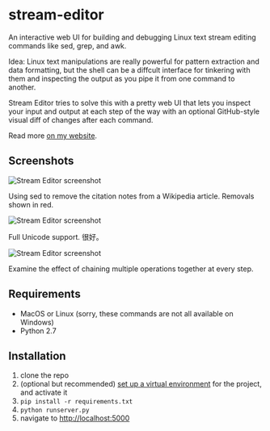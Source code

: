 # stream-editor

An interactive web UI for building and debugging Linux text stream editing commands like sed, grep, and awk.

Idea: Linux text manipulations are really powerful for pattern extraction and data formatting, but the shell can be a diffcult interface for tinkering with them and inspecting the output as you pipe it from one command to another.

Stream Editor tries to solve this with a pretty web UI that lets you inspect your input and output at each step of the way with an optional GitHub-style visual diff of changes after each command.

Read more [on my website](https://harrisonliddiard.com/project/stream-editor/).

## Screenshots

![Stream Editor screenshot](https://harrisonliddiard.com/media/stream-editor/2.png)

Using sed to remove the citation notes from a Wikipedia article. Removals shown in red.

![Stream Editor screenshot](https://harrisonliddiard.com/media/stream-editor/3.png)

Full Unicode support. 很好。

![Stream Editor screenshot](https://harrisonliddiard.com/media/stream-editor/5.png)

Examine the effect of chaining multiple operations together at every step.

## Requirements

- MacOS or Linux (sorry, these commands are not all available on Windows)
- Python 2.7

## Installation

1. clone the repo
2. (optional but recommended) [set up a virtual environment](http://docs.python-guide.org/en/latest/dev/virtualenvs/) for the project, and activate it
3. `pip install -r requirements.txt`
4. `python runserver.py`
5. navigate to [http://localhost:5000](http://localhost:5000)
